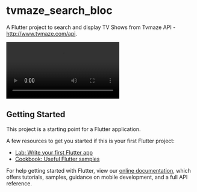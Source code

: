 # tvmaze_search_bloc

A Flutter project to search and display TV Shows from Tvmaze API - http://www.tvmaze.com/api.

![gif_tvmaze](https://thumbs.gfycat.com/InsistentComplicatedArrowworm-mobile.mp4)

## Getting Started

This project is a starting point for a Flutter application.

A few resources to get you started if this is your first Flutter project:

- [Lab: Write your first Flutter app](https://flutter.io/docs/get-started/codelab)
- [Cookbook: Useful Flutter samples](https://flutter.io/docs/cookbook)

For help getting started with Flutter, view our 
[online documentation](https://flutter.io/docs), which offers tutorials, 
samples, guidance on mobile development, and a full API reference.
